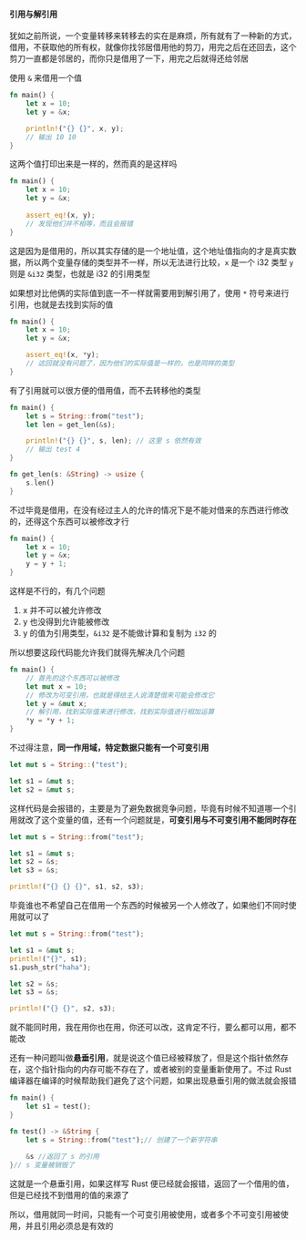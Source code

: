 
#### 引用与解引用

犹如之前所说，一个变量转移来转移去的实在是麻烦，所有就有了一种新的方式，借用，不获取他的所有权，就像你找邻居借用他的剪刀，用完之后在还回去，这个剪刀一直都是邻居的，而你只是借用了一下，用完之后就得还给邻居

使用 `&` 来借用一个值

```rust
fn main() {
	let x = 10;
	let y = &x;

	println!("{} {}", x, y);
	// 输出 10 10
}
```

这两个值打印出来是一样的，然而真的是这样吗

```rust
fn main() {
	let x = 10;
	let y = &x;
	
	assert_eq!(x, y);
	// 发现他们并不相等，而且会报错
}
```

这是因为是借用的，所以其实存储的是一个地址值，这个地址值指向的才是真实数据，所以两个变量存储的类型并不一样，所以无法进行比较，`x` 是一个 i32 类型 `y` 则是 `&i32` 类型，也就是 i32 的引用类型

如果想对比他俩的实际值到底一不一样就需要用到解引用了，使用 `*` 符号来进行引用，也就是去找到实际的值

```rust
fn main() {
	let x = 10;
	let y = &x;

	assert_eq!(x, *y);
	// 这回就没有问题了，因为他们的实际值是一样的，也是同样的类型
}
```

有了引用就可以很方便的借用值，而不去转移他的类型

```rust
fn main() {
	let s = String::from("test");
	let len = get_len(&s);

	println!("{} {}", s, len); // 这里 s 依然有效
	// 输出 test 4
}

fn get_len(s: &String) -> usize {
	s.len()
}
```

不过毕竟是借用，在没有经过主人的允许的情况下是不能对借来的东西进行修改的，还得这个东西可以被修改才行

```rust
fn main() {
	let x = 10;
    let y = &x;
    y = y + 1;
}
```

这样是不行的，有几个问题

1. x 并不可以被允许修改
2. y 也没得到允许能被修改
3. y 的值为引用类型，`&i32` 是不能做计算和复制为 `i32` 的

所以想要这段代码能允许我们就得先解决几个问题

```rust
fn main() {
	// 首先的这个东西可以被修改
	let mut x = 10;
	// 修改为可变引用，也就是得给主人说清楚借来可能会修改它
    let y = &mut x;
	// 解引用，找到实际值来进行修改，找到实际值进行相加运算
    *y = *y + 1;
}
```

不过得注意，**同一作用域，特定数据只能有一个可变引用**

```rust
let mut s = String::("test");

let s1 = &mut s;
let s2 = &mut s;
```

这样代码是会报错的，主要是为了避免数据竞争问题，毕竟有时候不知道哪一个引用就改了这个变量的值，还有一个问题就是，**可变引用与不可变引用不能同时存在**

```rust
let mut s = String::from("test");

let s1 = &mut s;
let s2 = &s;
let s3 = &s;

println!("{} {} {}", s1, s2, s3);
```

毕竟谁也不希望自己在借用一个东西的时候被另一个人修改了，如果他们不同时使用就可以了

```rust
let mut s = String::from("test");

let s1 = &mut s;
println!("{}", s1);
s1.push_str("haha");

let s2 = &s;
let s3 = &s;

println!("{} {}", s2, s3);
```

就不能同时用，我在用你也在用，你还可以改，这肯定不行，要么都可以用，都不能改

还有一种问题叫做**悬垂引用**，就是说这个值已经被释放了，但是这个指针依然存在，这个指针指向的内存可能不存在了，或者被别的变量重新使用了。不过 Rust 编译器在编译的时候帮助我们避免了这个问题，如果出现悬垂引用的做法就会报错

```rust
fn main() {
	let s1 = test();
}

fn test() -> &String {
	let s = String::from("test");// 创建了一个新字符串
	
	&s //返回了 s 的引用
}// s 变量被销毁了
```

这就是一个悬垂引用，如果这样写 Rust 便已经就会报错，返回了一个借用的值，但是已经找不到借用的值的来源了

所以，借用就同一时间，只能有一个可变引用被使用，或者多个不可变引用被使用，并且引用必须总是有效的